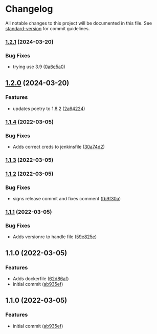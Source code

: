 # Changelog

All notable changes to this project will be documented in this file. See [standard-version](https://github.com/conventional-changelog/standard-version) for commit guidelines.

### [1.2.1](https://github.com/dmallubhotla/poetry_image/compare/v1.2.0...v1.2.1) (2024-03-20)


### Bug Fixes

* trying use 3.9 ([0a6e5a0](https://github.com/dmallubhotla/poetry_image/commit/0a6e5a014c8462311c93d330f54e0b1c8843568b))

## [1.2.0](https://github.com/dmallubhotla/poetry_image/compare/v1.1.4...v1.2.0) (2024-03-20)


### Features

* updates poetry to 1.8.2 ([2a64224](https://github.com/dmallubhotla/poetry_image/commit/2a64224941d20fe0cb1b3de484a786be81f82d6d))

### [1.1.4](https://github.com/dmallubhotla/poetry_image/compare/v1.1.3...v1.1.4) (2022-03-05)


### Bug Fixes

* Adds correct creds to jenkinsfile ([30a74d2](https://github.com/dmallubhotla/poetry_image/commit/30a74d2b41ddb18584ee49f085ce3b12960e0868))

### [1.1.3](https://github.com/dmallubhotla/poetry_image/compare/v1.1.2...v1.1.3) (2022-03-05)

### [1.1.2](https://github.com/dmallubhotla/poetry_image/compare/v1.1.1...v1.1.2) (2022-03-05)


### Bug Fixes

* signs release commit and fixes comment ([fb9f30a](https://github.com/dmallubhotla/poetry_image/commit/fb9f30a4f4bc05860bcb34fa2fd38efded1daac3))

### [1.1.1](https://github.com/dmallubhotla/poetry_image/compare/v1.1.0...v1.1.1) (2022-03-05)


### Bug Fixes

* Adds versionrc to handle file ([59e825e](https://github.com/dmallubhotla/poetry_image/commit/59e825e566a40f6e1103bb51413f318e4a8ef544))

## 1.1.0 (2022-03-05)


### Features

* Adds dockerfile ([62d86af](https://github.com/dmallubhotla/poetry_image/commit/62d86afa4e02c9f40f48828bee63dc5ce9d1eb3f))
* initial commit ([ab935ef](https://github.com/dmallubhotla/poetry_image/commit/ab935ef1978140f637e12aae5975eacc97595e12))

## 1.1.0 (2022-03-05)


### Features

* initial commit ([ab935ef](https://github.com/dmallubhotla/poetry_image/commit/ab935ef1978140f637e12aae5975eacc97595e12))
